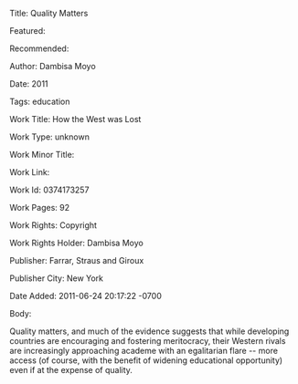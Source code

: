 Title: Quality Matters

Featured: 

Recommended: 

Author: Dambisa Moyo

Date: 2011

Tags: education

Work Title: How the West was Lost

Work Type: unknown

Work Minor Title:  

Work Link: 

Work Id:  0374173257

Work Pages:  92

Work Rights:  Copyright

Work Rights Holder:  Dambisa Moyo

Publisher:  Farrar, Straus and Giroux

Publisher City:  New York

Date Added: 2011-06-24 20:17:22 -0700

Body:

Quality matters, and much of the evidence suggests that while developing countries are encouraging and fostering meritocracy, their Western rivals are increasingly approaching academe with an egalitarian flare -- more access (of course, with the benefit of widening educational opportunity) even if at the expense of quality. 


